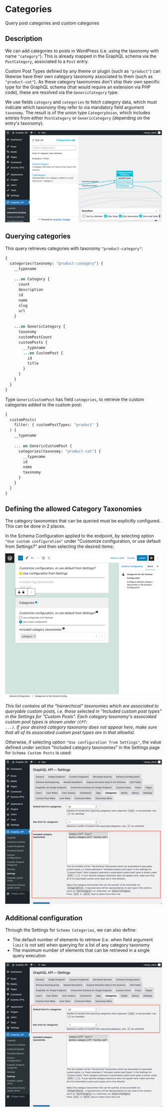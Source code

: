 # Categories

Query post categories and custom categories

## Description

We can add categories to posts in WordPress (i.e. using the taxonomy with name `"category"`). This is already mapped in the GraphQL schema via the `PostCategory`, associated to a `Post` entry.

Custom Post Types defined by any theme or plugin (such as `"product"`) can likewise have their own category taxonomy associated to them (such as `"product-cat"`). As these category taxonomies don't ship their own specific type for the GraphQL schema (that would require an extension via PHP code), these are resolved via the `GenericCategory` type.

We use fields `category` and `categories` to fetch category data, which must indicate which taxonomy they refer to via mandatory field argument `taxonomy`. The result is of the union type `CategoryUnion`, which includes entries from either `PostCategory` or `GenericCategory` (depending on the entry's taxonomy).

![CategoryUnion type in the Interactive Schema](../../images/interactive-schema-category-union.png "CategoryUnion type in the Interactive Schema")

## Querying categories

This query retrieves categories with taxonomy `"product-category"`:

```graphql
{
  categories(taxonomy: "product-category") {
    __typename

    ...on Category {
      count
      description
      id
      name
      slug
      url
    }
    
    ...on GenericCategory {
      taxonomy   
      customPostCount
      customPosts {
        __typename
        ...on CustomPost {
          id
          title
        }
      }
    }
  }
}
```

Type `GenericCustomPost` has field `categories`, to retrieve the custom categories added to the custom post:

```graphql
{
  customPosts(
    filter: { customPostTypes: "product" }
  ) {
    __typename

    ... on GenericCustomPost {
      categories(taxonomy: "product-cat") {
        __typename
        id
        name
        taxonomy
      }
    }
  }
}
```

## Defining the allowed Category Taxonomies

The category taxonomies that can be queried must be explicitly configured. This can be done in 2 places.

In the Schema Configuration applied to the endpoint, by selecting option `"Use custom configuration"` under "Customize configuration, or use default from Settings?" and then selecting the desired items:

![Selecting the allowed category taxonomies in the Schema Configuration](../../images/categories-schema-configuration-queryable-taxonomies.png "Selecting the allowed category taxonomies in the Schema Configuration")

_This list contains all the "hierarchical" taxonomies which are associated to queryable custom posts, i.e. those selected in "Included custom post types" in the Settings for "Custom Posts". Each category taxonomy's associated custom post types is shown under <code>(CPT: ...)</code>. If your desired category taxonomy does not appear here, make sure that all of its associated custom post types are in that allowlist._

Otherwise, if selecting option `"Use configuration from Settings"`, the value defined under section "Included category taxonomies" in the Settings page for `Schema Custom Posts` is used:

![Selecting the allowed category taxonomies in the Settings](../../images/categories-settings-queryable-taxonomies.png "Selecting the allowed category taxonomies in the Settings")

## Additional configuration

Through the Settings for `Schema Categories`, we can also define:

- The default number of elements to retrieve (i.e. when field argument `limit` is not set) when querying for a list of any category taxonomy
- The maximum number of elements that can be retrieved in a single query execution

![Settings for Category limits](../../images/settings-categories-limits.png "Settings for Category limits")

